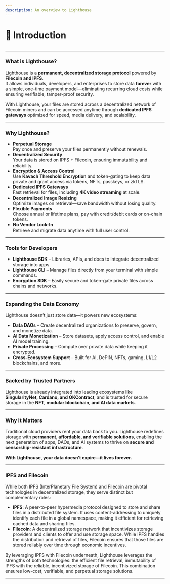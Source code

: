 ```yaml
---
description: An overview to Lighthouse
---
```


# 👋 Introduction

<img src=".gitbook/assets/Screenshot 2023-10-21 at 9.41.08 AM.png" alt="" data-size="original">

***

### What is Lighthouse?

Lighthouse is a **permanent, decentralized storage protocol** powered by **Filecoin and IPFS**.\
It allows individuals, developers, and enterprises to store data **forever** with a simple, one-time payment model—eliminating recurring cloud costs while ensuring verifiable, tamper-proof security.

With Lighthouse, your files are stored across a decentralized network of Filecoin miners and can be accessed anytime through **dedicated IPFS gateways** optimized for speed, media delivery, and scalability.

***

### Why Lighthouse?

* **Perpetual Storage**\
  Pay once and preserve your files permanently without renewals.
* **Decentralized Security**\
  Your data is stored on IPFS + Filecoin, ensuring immutability and reliability.
* **Encryption & Access Control**\
  Use **Kavach Threshold Encryption** and token-gating to keep data private and grant access via tokens, NFTs, passkeys, or zkTLS.
* **Dedicated IPFS Gateways**\
  Fast retrieval for files, including **4K video streaming** at scale.
* **Decentralized Image Resizing**\
  Optimize images on retrieval—save bandwidth without losing quality.
* **Flexible Payments**\
  Choose annual or lifetime plans, pay with credit/debit cards or on-chain tokens.
* **No Vendor Lock-In**\
  Retrieve and migrate data anytime with full user control.

***

### Tools for Developers

* **Lighthouse SDK** – Libraries, APIs, and docs to integrate decentralized storage into apps.
* **Lighthouse CLI** – Manage files directly from your terminal with simple commands.
* **Encryption SDK** – Easily secure and token-gate private files across chains and networks.

***

### Expanding the Data Economy

Lighthouse doesn’t just store data—it powers new ecosystems:

* **Data DAOs** – Create decentralized organizations to preserve, govern, and monetize data.
* **AI Data Monetization** – Store datasets, apply access control, and enable AI model training.
* **Private Processing** – Compute over private data while keeping it encrypted.
* **Cross-Ecosystem Support** – Built for AI, DePIN, NFTs, gaming, L1/L2 blockchains, and more.

***

### Backed by Trusted Partners

Lighthouse is already integrated into leading ecosystems like **SingularityNet, Cardano, and OKContract**, and is trusted for secure storage in the **NFT, modular blockchain, and AI data markets**.

***

### Why It Matters

Traditional cloud providers rent your data back to you. Lighthouse redefines storage with **permanent, affordable, and verifiable solutions**, enabling the next generation of apps, DAOs, and AI systems to thrive on **secure and censorship-resistant infrastructure**.

**With Lighthouse, your data doesn’t expire—it lives forever.**

***

### IPFS and Filecoin

While both IPFS (InterPlanetary File System) and Filecoin are pivotal technologies in decentralized storage, they serve distinct but complementary roles:

* **IPFS**: A peer-to-peer hypermedia protocol designed to store and share files in a distributed file system. It uses content-addressing to uniquely identify each file in a global namespace, making it efficient for retrieving cached data and sharing files.
* **Filecoin**: A decentralized storage network that incentivizes storage providers and clients to offer and use storage space. While IPFS handles the distribution and retrieval of files, Filecoin ensures that those files are stored reliably over time through economic incentives.

By leveraging IPFS with Filecoin underneath, Lighthouse leverages the strengths of both technologies: the efficient file retrieval, immutability of IPFS with the reliable, incentivized storage of Filecoin. This combination ensures low-cost, verifiable, and perpetual storage solutions.

***
